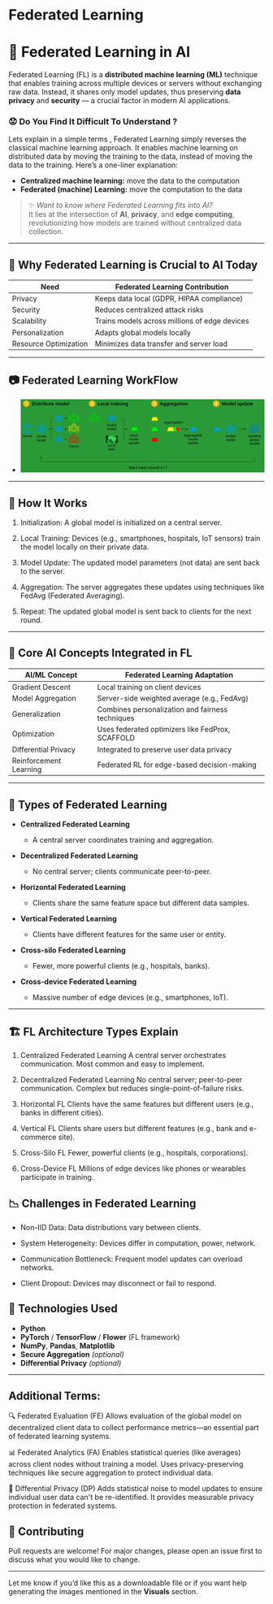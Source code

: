 # Federated Learning
# 🤖 Federated Learning in AI

Federated Learning (FL) is a **distributed machine learning (ML)** technique that enables training across multiple devices or servers without exchanging raw data. Instead, it shares only model updates, thus preserving **data privacy** and **security** — a crucial factor in modern AI applications.

### 😟 Do You Find It Difficult To Understand ?

Lets explain in a simple terms , 
Federated Learning simply reverses the classical machine learning approach. It enables machine learning on distributed data by moving the training to the data, instead of moving the data to the training. Here’s a one-liner explanation:
* **Centralized machine learning:** move the data to the computation
* **Federated (machine) Learning:** move the computation to the data

> ✨ _Want to know where Federated Learning fits into AI?_  
> It lies at the intersection of **AI**, **privacy**, and **edge computing**, revolutionizing how models are trained without centralized data collection.

---

## 🔐 Why Federated Learning is Crucial to AI Today

| **Need**              | **Federated Learning Contribution**                          |
|-----------------------|--------------------------------------------------------------|
| Privacy               | Keeps data local (GDPR, HIPAA compliance)                    |
| Security              | Reduces centralized attack risks                             |
| Scalability           | Trains models across millions of edge devices                |
| Personalization       | Adapts global models locally                                 |
| Resource Optimization | Minimizes data transfer and server load                      |

---
## 📷 Federated Learning WorkFlow 

- ![Federated Learning WorkFlow](https://github.com/UR295/-Model-using-Federated-Learning-/blob/main/fl%20workflow.png)

---

## 🔄 How It Works

1. Initialization: A global model is initialized on a central server.

2. Local Training: Devices (e.g., smartphones, hospitals, IoT sensors) train the model locally on their private data.

3. Model Update: The updated model parameters (not data) are sent back to the server.

4. Aggregation: The server aggregates these updates using techniques like FedAvg (Federated Averaging).

5. Repeat: The updated global model is sent back to clients for the next round.

---

## 🔁 Core AI Concepts Integrated in FL

| **AI/ML Concept**         | **Federated Learning Adaptation**                                  |
|---------------------------|--------------------------------------------------------------------|
| Gradient Descent          | Local training on client devices                                   |
| Model Aggregation         | Server-side weighted average (e.g., FedAvg)                        |
| Generalization            | Combines personalization and fairness techniques                   |
| Optimization              | Uses federated optimizers like FedProx, SCAFFOLD                   |
| Differential Privacy      | Integrated to preserve user data privacy                           |
| Reinforcement Learning    | Federated RL for edge-based decision-making                        |

---

## 🧠 Types of Federated Learning

- **Centralized Federated Learning**  
  - A central server coordinates training and aggregation.
  
- **Decentralized Federated Learning**  
  - No central server; clients communicate peer-to-peer.

- **Horizontal Federated Learning**  
  - Clients share the same feature space but different data samples.

- **Vertical Federated Learning**  
  - Clients have different features for the same user or entity.

- **Cross-silo Federated Learning**  
  - Fewer, more powerful clients (e.g., hospitals, banks).

- **Cross-device Federated Learning**  
  - Massive number of edge devices (e.g., smartphones, IoT).

---

## 🏗️ FL Architecture Types Explain 
1. Centralized Federated Learning
A central server orchestrates communication.
Most common and easy to implement.

2. Decentralized Federated Learning
No central server; peer-to-peer communication.
Complex but reduces single-point-of-failure risks.

3. Horizontal FL
Clients have the same features but different users (e.g., banks in different cities).

4. Vertical FL
Clients share users but different features (e.g., bank and e-commerce site).

5. Cross-Silo FL
Fewer, powerful clients (e.g., hospitals, corporations).

6. Cross-Device FL
Millions of edge devices like phones or wearables participate in training.

## 📉 Challenges in Federated Learning

* Non-IID Data: Data distributions vary between clients.

* System Heterogeneity: Devices differ in computation, power, network.

* Communication Bottleneck: Frequent model updates can overload networks.

* Client Dropout: Devices may disconnect or fail to respond.

## 🔧 Technologies Used

- **Python**
- **PyTorch** / **TensorFlow** / **Flower** (FL framework)
- **NumPy**, **Pandas**, **Matplotlib**
- **Secure Aggregation** *(optional)*
- **Differential Privacy** *(optional)*

---
## Additional Terms:
🔍 Federated Evaluation (FE)
Allows evaluation of the global model on decentralized client data to collect performance metrics—an essential part of federated learning systems.

📊 Federated Analytics (FA)
Enables statistical queries (like averages) across client nodes without training a model. Uses privacy-preserving techniques like secure aggregation to protect individual data.

🔐 Differential Privacy (DP)
Adds statistical noise to model updates to ensure individual user data can't be re-identified. It provides measurable privacy protection in federated systems.

## 🙌 Contributing
Pull requests are welcome! For major changes, please open an issue first to discuss what you would like to change.

---

Let me know if you’d like this as a downloadable file or if you want help generating the images mentioned in the **Visuals** section.
